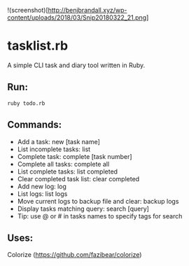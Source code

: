 !(screenshot)[http://benjbrandall.xyz/wp-content/uploads/2018/03/Snip20180322_21.png]

# tasklist.rb

A simple CLI task and diary tool written in Ruby.

## Run:

`ruby todo.rb`

## Commands:

* Add a task: new [task name]
* List incomplete tasks: list
* Complete task: complete [task number]
* Complete all tasks: complete all
* List complete tasks: list completed
* Clear completed task list: clear completed
* Add new log: log
* List logs: list logs
* Move current logs to backup file and clear: backup logs
* Display tasks matching query: search [query]
* Tip: use @ or # in tasks names to specify tags for search

## Uses:

Colorize (https://github.com/fazibear/colorize)
